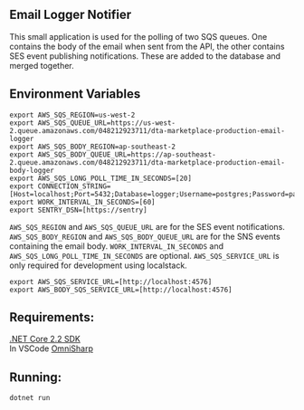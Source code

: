 ## Email Logger Notifier

This small application is used for the polling of two SQS queues. 
One contains the body of the email when sent from the API, the other contains SES event publishing notifications.
These are added to the database and merged together.

## Environment Variables

```
export AWS_SQS_REGION=us-west-2
export AWS_SQS_QUEUE_URL=https://us-west-2.queue.amazonaws.com/048212923711/dta-marketplace-production-email-logger
export AWS_SQS_BODY_REGION=ap-southeast-2
export AWS_SQS_BODY_QUEUE_URL=https://ap-southeast-2.queue.amazonaws.com/048212923711/dta-marketplace-production-email-body-logger
export AWS_SQS_LONG_POLL_TIME_IN_SECONDS=[20]
export CONNECTION_STRING=[Host=localhost;Port=5432;Database=logger;Username=postgres;Password=password]
export WORK_INTERVAL_IN_SECONDS=[60]
export SENTRY_DSN=[https://sentry]
```

```AWS_SQS_REGION``` and ```AWS_SQS_QUEUE_URL``` are for the SES event notifications.
```AWS_SQS_BODY_REGION``` and ```AWS_SQS_BODY_QUEUE_URL``` are for the SNS events containing the email body.
```WORK_INTERVAL_IN_SECONDS``` and ```AWS_SQS_LONG_POLL_TIME_IN_SECONDS``` are optional.
```AWS_SQS_SERVICE_URL``` is only required for development using localstack.


```
export AWS_SQS_SERVICE_URL=[http://localhost:4576]
export AWS_BODY_SQS_SERVICE_URL=[http://localhost:4576]
```

## Requirements:
[.NET Core 2.2 SDK](https://dotnet.microsoft.com/download/dotnet-core/2.2)  
In VSCode [OmniSharp](http://www.omnisharp.net)

## Running:
```dotnet run```
